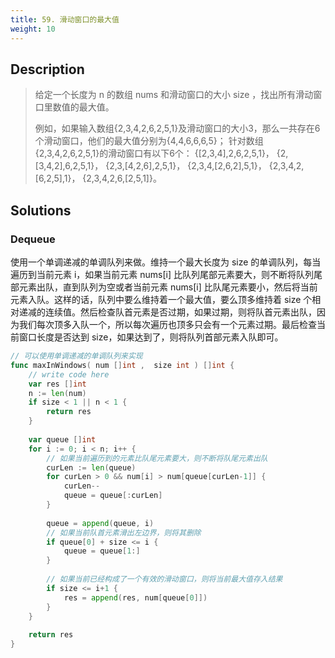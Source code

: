 ```yaml
---
title: 59. 滑动窗口的最大值
weight: 10
---
```


## Description
> 给定一个长度为 n 的数组 nums 和滑动窗口的大小 size ，找出所有滑动窗口里数值的最大值。
> 
> 例如，如果输入数组{2,3,4,2,6,2,5,1}及滑动窗口的大小3，那么一共存在6个滑动窗口，他们的最大值分别为{4,4,6,6,6,5}； 针对数组{2,3,4,2,6,2,5,1}的滑动窗口有以下6个： {[2,3,4],2,6,2,5,1}， {2,[3,4,2],6,2,5,1}， {2,3,[4,2,6],2,5,1}， {2,3,4,[2,6,2],5,1}， {2,3,4,2,[6,2,5],1}， {2,3,4,2,6,[2,5,1]}。

## Solutions

### Dequeue

使用一个单调递减的单调队列来做。维持一个最大长度为 size 的单调队列，每当遍历到当前元素 i，如果当前元素 nums[i] 比队列尾部元素要大，则不断将队列尾部元素出队，直到队列为空或者当前元素 nums[i] 比队尾元素要小，然后将当前元素入队。这样的话，队列中要么维持着一个最大值，要么顶多维持着 size 个相对递减的连续值。然后检查队首元素是否过期，如果过期，则将队首元素出队，因为我们每次顶多入队一个，所以每次遍历也顶多只会有一个元素过期。最后检查当前窗口长度是否达到 size，如果达到了，则将队列首部元素入队即可。
```go
// 可以使用单调递减的单调队列来实现
func maxInWindows( num []int ,  size int ) []int {
    // write code here
    var res []int
    n := len(num)
    if size < 1 || n < 1 {
        return res
    }
    
    var queue []int
    for i := 0; i < n; i++ {
        // 如果当前遍历到的元素比队尾元素要大，则不断将队尾元素出队
        curLen := len(queue)
        for curLen > 0 && num[i] > num[queue[curLen-1]] {
            curLen--
            queue = queue[:curLen]
        }
        
        queue = append(queue, i)
		// 如果当前队首元素滑出左边界，则将其删除
        if queue[0] + size <= i {
            queue = queue[1:]
        }
        
		// 如果当前已经构成了一个有效的滑动窗口，则将当前最大值存入结果
        if size <= i+1 {
            res = append(res, num[queue[0]])
        }
    } 
    
    return res
}
```

